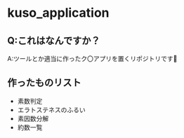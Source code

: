 # kuso_application
## Q:これはなんですか？  
A:ツールとか適当に作ったク〇アプリを置くリポジトリです🫠

## 作ったものリスト
- 素数判定
- エラトステネスのふるい
- 素因数分解
- 約数一覧
